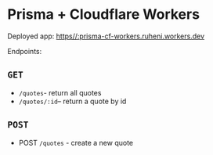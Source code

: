 # Prisma + Cloudflare Workers

Deployed app: [https//:prisma-cf-workers.ruheni.workers.dev](https//:prisma-cf-workers.ruheni.workers.dev)

Endpoints:

## `GET`
- `/quotes`- return all quotes
-  `/quotes/:id`– return a quote by id
## `POST`

- POST `/quotes` - create a new quote
